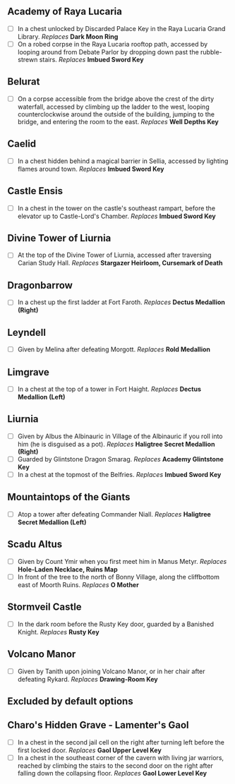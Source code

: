## Academy of Raya Lucaria
- [ ] In a chest unlocked by Discarded Palace Key in the Raya Lucaria Grand Library. 
*Replaces* **Dark Moon Ring**
- [ ] On a robed corpse in the Raya Lucaria rooftop path, accessed by looping around from Debate Parlor by dropping down past the rubble-strewn stairs. 
*Replaces* **Imbued Sword Key**

## Belurat
- [ ] On a corpse accessible from the bridge above the crest of the dirty waterfall, accessed by climbing up the ladder to the west, looping counterclockwise around the outside of the building, jumping to the bridge, and entering the room to the east. 
*Replaces* **Well Depths Key**

## Caelid
- [ ] In a chest hidden behind a magical barrier in Sellia, accessed by lighting flames around town. 
*Replaces* **Imbued Sword Key**

## Castle Ensis
- [ ] In a chest in the tower on the castle's southeast rampart, before the elevator up to Castle-Lord's Chamber. 
*Replaces* **Imbued Sword Key**

## Divine Tower of Liurnia
- [ ] At the top of the Divine Tower of Liurnia, accessed after traversing Carian Study Hall. 
*Replaces* **Stargazer Heirloom, Cursemark of Death**

## Dragonbarrow
- [ ] In a chest up the first ladder at Fort Faroth. 
*Replaces* **Dectus Medallion (Right)**

## Leyndell
- [ ] Given by Melina after defeating Morgott. 
*Replaces* **Rold Medallion**

## Limgrave
- [ ] In a chest at the top of a tower in Fort Haight. 
*Replaces* **Dectus Medallion (Left)**

## Liurnia
- [ ] Given by Albus the Albinauric in Village of the Albinauric if you roll into him (he is disguised as a pot). 
*Replaces* **Haligtree Secret Medallion (Right)**
- [ ] Guarded by Glintstone Dragon Smarag. 
*Replaces* **Academy Glintstone Key**
- [ ] In a chest at the topmost of the Belfries. 
*Replaces* **Imbued Sword Key**

## Mountaintops of the Giants
- [ ] Atop a tower after defeating Commander Niall. 
*Replaces* **Haligtree Secret Medallion (Left)**

## Scadu Altus
- [ ] Given by Count Ymir when you first meet him in Manus Metyr. 
*Replaces* **Hole-Laden Necklace, Ruins Map**
- [ ] In front of the tree to the north of Bonny Village, along the cliffbottom east of Moorth Ruins. 
*Replaces* **O Mother**

## Stormveil Castle
- [ ] In the dark room before the Rusty Key door, guarded by a Banished Knight. 
*Replaces* **Rusty Key**

## Volcano Manor
- [ ] Given by Tanith upon joining Volcano Manor, or in her chair after defeating Rykard. 
*Replaces* **Drawing-Room Key**

## Excluded by default options

## Charo's Hidden Grave - Lamenter's Gaol
- [ ] In a chest in the second jail cell on the right after turning left before the first locked door. 
*Replaces* **Gaol Upper Level Key**
- [ ] In a chest in the southeast corner of the cavern with living jar warriors, reached by climbing the stairs to the second door on the right after falling down the collapsing floor. 
*Replaces* **Gaol Lower Level Key**
